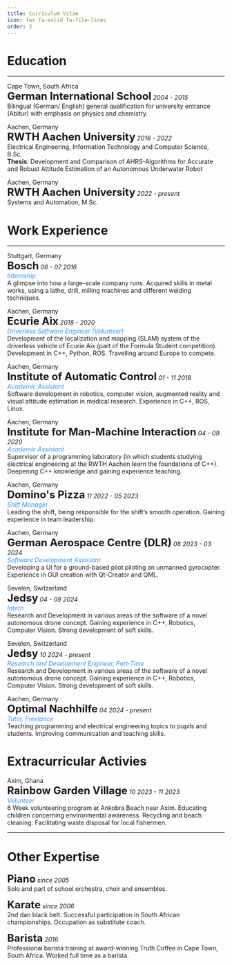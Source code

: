 ```yaml
---
title: Curriculum Vitae
icon: fas fa-solid fa-file-lines
order: 2
---
```

# <i class="fa-solid fa-graduation-cap"></i> Education 
---

<i class="fa-solid fa-location-dot"></i> Cape Town, South Africa  
**<span style="font-size: x-large;">German International School</span>** 
*2004 - 2015*  
Bilingual (German/ English) general qualification for university entrance (Abitur) with emphasis on physics and chemistry.

<i class="fa-solid fa-location-dot"></i> Aachen, Germany  
**<span style="font-size: x-large;">RWTH Aachen University</span>** 
*2016 - 2022*  
Electrical Engineering, Information Technology and Computer Science, B.Sc.  
**Thesis**: Development and Comparison of AHRS-Algorithms for Accurate and Robust Attitude Estimation of an Autonomous Underwater Robot

<i class="fa-solid fa-location-dot"></i> Aachen, Germany  
**<span style="font-size: x-large;">RWTH Aachen University</span>** 
*2022 - present*  
Systems and Automation, M.Sc.

# <i class="fas fa-laptop"></i> Work Experience 
---

<i class="fa-solid fa-location-dot"></i> Stuttgart, Germany  
**<span style="font-size: x-large;">Bosch</span>** *06 - 07 2016*   
<span style="color:#3396FF;"> *Internship* </span>   
A glimpse into how a large-scale company runs. Acquired skills in metal works, using a lathe,
drill, milling machines and different welding techniques.  

<i class="fa-solid fa-location-dot"></i> Aachen, Germany   
<a href="{% post_url 24-02-26-ecurie %}" style="text-decoration: none; color: inherit;">**<span style="font-size: x-large;">Ecurie Aix</span>**</a> *2018 - 2020*    
<span style="color:#3396FF;">*Driverless Software Engineer (Volunteer)*</span>  
Development of the localization and mapping (SLAM) system of the driverless vehicle of
Ecurie Aix (part of the Formula Student competition). Development in C++, Python, ROS.
Travelling around Europe to compete.  

<i class="fa-solid fa-location-dot"></i> Aachen, Germany   
**<span style="font-size: x-large;">Institute of Automatic Control</span>**  *01 - 11 2018*  
<span style="color:#3396FF;"> *Academic Assistant* </span>  
Software development in robotics, computer vision, augmented reality and visual attitude
estimation in medical research. Experience in C++, ROS, Linux.

<i class="fa-solid fa-location-dot"></i> Aachen, Germany   
**<span style="font-size: x-large;">Institute for Man-Machine Interaction</span>** *04 - 09 2020*  
<span style="color:#3396FF;"> *Academic Assistant* </span>  
Supervisor of a programming laboratory (in which students studying electrical engineering
at the RWTH Aachen learn the foundations of C++). Deepening C++ knowledge and gaining
experience teaching.

<i class="fa-solid fa-location-dot"></i> Aachen, Germany   
**<span style="font-size: x-large;">Domino's Pizza</span>**  *11 2022 - 05 2023*     
<span style="color:#3396FF;"> *Shift Manager* </span>   
Leading the shift, being responsible for the shift’s smooth operation. Gaining experience in
team leadership.

<i class="fa-solid fa-location-dot"></i> Aachen, Germany  
**<span style="font-size: x-large;">German Aerospace Centre (DLR)</span>**  *08 2023 - 03 2024*   
<span style="color:#3396FF;"> *Software Development Assistant* </span>  
Developing a UI for a ground-based pilot piloting an unmanned gyrocopter. Experience in
GUI creation with Qt-Creator and QML.

<i class="fa-solid fa-location-dot"></i> Sevelen, Switzerland  
**<span style="font-size: x-large;">Jedsy</span>**  *04 - 09 2024*   
<span style="color:#3396FF;"> *Intern* </span>  
Research and Development in various areas of the software of a novel autonomous drone concept.
Gaining experience in C++, Robotics, Computer Vision. Strong development of soft skills.

<i class="fa-solid fa-location-dot"></i> Sevelen, Switzerland  
**<span style="font-size: x-large;">Jedsy</span>**  *10 2024 - present*   
<span style="color:#3396FF;"> *Research and Development Engineer, Part-Time* </span>  
Research and Development in various areas of the software of a novel autonomous drone concept.
Gaining experience in C++, Robotics, Computer Vision. Strong development of soft skills.

<i class="fa-solid fa-location-dot"></i> Aachen, Germany  
**<span style="font-size: x-large;">Optimal Nachhilfe</span>**  *04 2024 - present*   
<span style="color:#3396FF;"> *Tutor, Freelance* </span>  
Teaching programming and electrical engineering topics to pupils and students. 
Improving communication and teaching skills.  

# <i class="fa-solid fa-mug-hot"></i> Extracurricular Activies

<i class="fa-solid fa-location-dot"></i> Axim, Ghana  
**<span style="font-size: x-large;">Rainbow Garden Village</span>**  *10 2023 - 11 2023*   
<span style="color:#3396FF;"> *Volunteer* </span>  
6 Week volunteering program at Ankobra Beach near Axim. Educating children concerning environmental awareness.
Recycling and beach cleaning. Facilitating waste disposal for local fishermen.

---

# <i class="fa-solid fa-icons"></i> Other Expertise

**<span style="font-size: x-large;">Piano</span>**  *since 2005*  
Solo and part of school orchestra, choir and ensembles.

**<span style="font-size: x-large;">Karate</span>**  *since 2006*  
2nd dan black belt. Successful participation in South African championships. Occupation as substitute coach.

**<span style="font-size: x-large;">Barista</span>**    *2016*  
Professional barista training at award-winning Truth Coffee in Cape Town, South Africa.
Worked full time as a barista.
